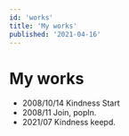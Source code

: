 ```yaml
---
id: 'works'
title: 'My works'
published: '2021-04-16'
---
```


# My works 

- 2008/10/14 Kindness Start
- 2008/11 Join, popIn.
- 2021/07 Kindness keepd.
